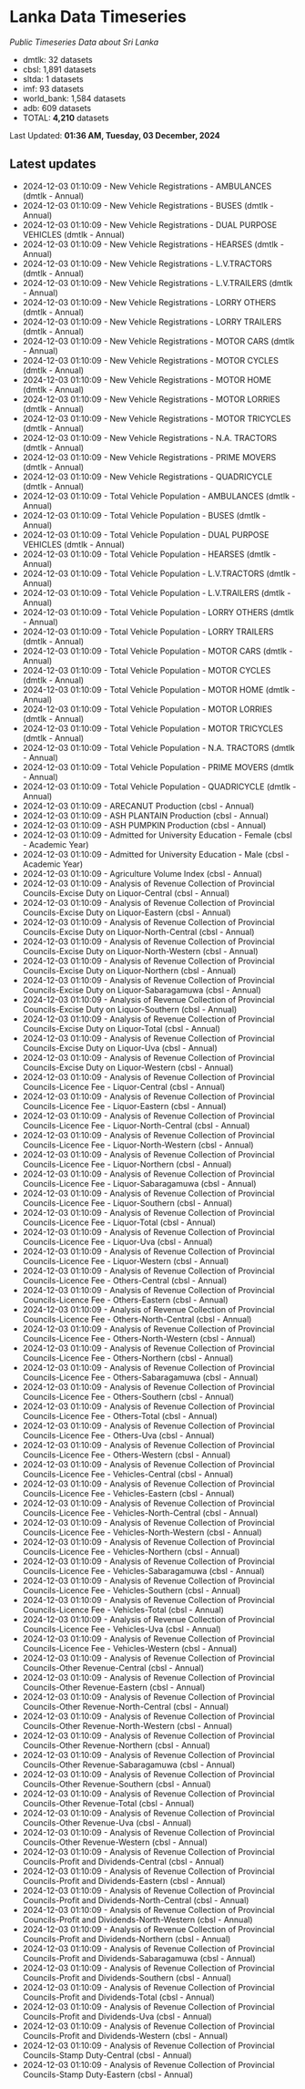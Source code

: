 # Lanka Data Timeseries
*Public Timeseries Data about Sri Lanka*

* dmtlk: 32 datasets
* cbsl: 1,891 datasets
* sltda: 1 datasets
* imf: 93 datasets
* world_bank: 1,584 datasets
* adb: 609 datasets
* TOTAL: **4,210** datasets

Last Updated: **01:36 AM, Tuesday, 03 December, 2024**

## Latest updates

* 2024-12-03 01:10:09 - New Vehicle Registrations - AMBULANCES (dmtlk - Annual)
* 2024-12-03 01:10:09 - New Vehicle Registrations - BUSES (dmtlk - Annual)
* 2024-12-03 01:10:09 - New Vehicle Registrations - DUAL PURPOSE VEHICLES (dmtlk - Annual)
* 2024-12-03 01:10:09 - New Vehicle Registrations - HEARSES (dmtlk - Annual)
* 2024-12-03 01:10:09 - New Vehicle Registrations - L.V.TRACTORS (dmtlk - Annual)
* 2024-12-03 01:10:09 - New Vehicle Registrations - L.V.TRAILERS (dmtlk - Annual)
* 2024-12-03 01:10:09 - New Vehicle Registrations - LORRY OTHERS (dmtlk - Annual)
* 2024-12-03 01:10:09 - New Vehicle Registrations - LORRY TRAILERS (dmtlk - Annual)
* 2024-12-03 01:10:09 - New Vehicle Registrations - MOTOR CARS (dmtlk - Annual)
* 2024-12-03 01:10:09 - New Vehicle Registrations - MOTOR CYCLES (dmtlk - Annual)
* 2024-12-03 01:10:09 - New Vehicle Registrations - MOTOR HOME (dmtlk - Annual)
* 2024-12-03 01:10:09 - New Vehicle Registrations - MOTOR LORRIES (dmtlk - Annual)
* 2024-12-03 01:10:09 - New Vehicle Registrations - MOTOR TRICYCLES (dmtlk - Annual)
* 2024-12-03 01:10:09 - New Vehicle Registrations - N.A. TRACTORS (dmtlk - Annual)
* 2024-12-03 01:10:09 - New Vehicle Registrations - PRIME MOVERS (dmtlk - Annual)
* 2024-12-03 01:10:09 - New Vehicle Registrations - QUADRICYCLE (dmtlk - Annual)
* 2024-12-03 01:10:09 - Total Vehicle Population - AMBULANCES (dmtlk - Annual)
* 2024-12-03 01:10:09 - Total Vehicle Population - BUSES (dmtlk - Annual)
* 2024-12-03 01:10:09 - Total Vehicle Population - DUAL PURPOSE VEHICLES (dmtlk - Annual)
* 2024-12-03 01:10:09 - Total Vehicle Population - HEARSES (dmtlk - Annual)
* 2024-12-03 01:10:09 - Total Vehicle Population - L.V.TRACTORS (dmtlk - Annual)
* 2024-12-03 01:10:09 - Total Vehicle Population - L.V.TRAILERS (dmtlk - Annual)
* 2024-12-03 01:10:09 - Total Vehicle Population - LORRY OTHERS (dmtlk - Annual)
* 2024-12-03 01:10:09 - Total Vehicle Population - LORRY TRAILERS (dmtlk - Annual)
* 2024-12-03 01:10:09 - Total Vehicle Population - MOTOR CARS (dmtlk - Annual)
* 2024-12-03 01:10:09 - Total Vehicle Population - MOTOR CYCLES (dmtlk - Annual)
* 2024-12-03 01:10:09 - Total Vehicle Population - MOTOR HOME (dmtlk - Annual)
* 2024-12-03 01:10:09 - Total Vehicle Population - MOTOR LORRIES (dmtlk - Annual)
* 2024-12-03 01:10:09 - Total Vehicle Population - MOTOR TRICYCLES (dmtlk - Annual)
* 2024-12-03 01:10:09 - Total Vehicle Population - N.A. TRACTORS (dmtlk - Annual)
* 2024-12-03 01:10:09 - Total Vehicle Population - PRIME MOVERS (dmtlk - Annual)
* 2024-12-03 01:10:09 - Total Vehicle Population - QUADRICYCLE (dmtlk - Annual)
* 2024-12-03 01:10:09 - ARECANUT Production (cbsl - Annual)
* 2024-12-03 01:10:09 - ASH PLANTAIN Production (cbsl - Annual)
* 2024-12-03 01:10:09 - ASH PUMPKIN Production (cbsl - Annual)
* 2024-12-03 01:10:09 - Admitted for University Education - Female (cbsl - Academic Year)
* 2024-12-03 01:10:09 - Admitted for University Education - Male (cbsl - Academic Year)
* 2024-12-03 01:10:09 - Agriculture Volume Index (cbsl - Annual)
* 2024-12-03 01:10:09 - Analysis of Revenue Collection of Provincial Councils-Excise Duty on Liquor-Central (cbsl - Annual)
* 2024-12-03 01:10:09 - Analysis of Revenue Collection of Provincial Councils-Excise Duty on Liquor-Eastern (cbsl - Annual)
* 2024-12-03 01:10:09 - Analysis of Revenue Collection of Provincial Councils-Excise Duty on Liquor-North-Central (cbsl - Annual)
* 2024-12-03 01:10:09 - Analysis of Revenue Collection of Provincial Councils-Excise Duty on Liquor-North-Western (cbsl - Annual)
* 2024-12-03 01:10:09 - Analysis of Revenue Collection of Provincial Councils-Excise Duty on Liquor-Northern (cbsl - Annual)
* 2024-12-03 01:10:09 - Analysis of Revenue Collection of Provincial Councils-Excise Duty on Liquor-Sabaragamuwa (cbsl - Annual)
* 2024-12-03 01:10:09 - Analysis of Revenue Collection of Provincial Councils-Excise Duty on Liquor-Southern (cbsl - Annual)
* 2024-12-03 01:10:09 - Analysis of Revenue Collection of Provincial Councils-Excise Duty on Liquor-Total (cbsl - Annual)
* 2024-12-03 01:10:09 - Analysis of Revenue Collection of Provincial Councils-Excise Duty on Liquor-Uva (cbsl - Annual)
* 2024-12-03 01:10:09 - Analysis of Revenue Collection of Provincial Councils-Excise Duty on Liquor-Western (cbsl - Annual)
* 2024-12-03 01:10:09 - Analysis of Revenue Collection of Provincial Councils-Licence Fee - Liquor-Central (cbsl - Annual)
* 2024-12-03 01:10:09 - Analysis of Revenue Collection of Provincial Councils-Licence Fee - Liquor-Eastern (cbsl - Annual)
* 2024-12-03 01:10:09 - Analysis of Revenue Collection of Provincial Councils-Licence Fee - Liquor-North-Central (cbsl - Annual)
* 2024-12-03 01:10:09 - Analysis of Revenue Collection of Provincial Councils-Licence Fee - Liquor-North-Western (cbsl - Annual)
* 2024-12-03 01:10:09 - Analysis of Revenue Collection of Provincial Councils-Licence Fee - Liquor-Northern (cbsl - Annual)
* 2024-12-03 01:10:09 - Analysis of Revenue Collection of Provincial Councils-Licence Fee - Liquor-Sabaragamuwa (cbsl - Annual)
* 2024-12-03 01:10:09 - Analysis of Revenue Collection of Provincial Councils-Licence Fee - Liquor-Southern (cbsl - Annual)
* 2024-12-03 01:10:09 - Analysis of Revenue Collection of Provincial Councils-Licence Fee - Liquor-Total (cbsl - Annual)
* 2024-12-03 01:10:09 - Analysis of Revenue Collection of Provincial Councils-Licence Fee - Liquor-Uva (cbsl - Annual)
* 2024-12-03 01:10:09 - Analysis of Revenue Collection of Provincial Councils-Licence Fee - Liquor-Western (cbsl - Annual)
* 2024-12-03 01:10:09 - Analysis of Revenue Collection of Provincial Councils-Licence Fee - Others-Central (cbsl - Annual)
* 2024-12-03 01:10:09 - Analysis of Revenue Collection of Provincial Councils-Licence Fee - Others-Eastern (cbsl - Annual)
* 2024-12-03 01:10:09 - Analysis of Revenue Collection of Provincial Councils-Licence Fee - Others-North-Central (cbsl - Annual)
* 2024-12-03 01:10:09 - Analysis of Revenue Collection of Provincial Councils-Licence Fee - Others-North-Western (cbsl - Annual)
* 2024-12-03 01:10:09 - Analysis of Revenue Collection of Provincial Councils-Licence Fee - Others-Northern (cbsl - Annual)
* 2024-12-03 01:10:09 - Analysis of Revenue Collection of Provincial Councils-Licence Fee - Others-Sabaragamuwa (cbsl - Annual)
* 2024-12-03 01:10:09 - Analysis of Revenue Collection of Provincial Councils-Licence Fee - Others-Southern (cbsl - Annual)
* 2024-12-03 01:10:09 - Analysis of Revenue Collection of Provincial Councils-Licence Fee - Others-Total (cbsl - Annual)
* 2024-12-03 01:10:09 - Analysis of Revenue Collection of Provincial Councils-Licence Fee - Others-Uva (cbsl - Annual)
* 2024-12-03 01:10:09 - Analysis of Revenue Collection of Provincial Councils-Licence Fee - Others-Western (cbsl - Annual)
* 2024-12-03 01:10:09 - Analysis of Revenue Collection of Provincial Councils-Licence Fee - Vehicles-Central (cbsl - Annual)
* 2024-12-03 01:10:09 - Analysis of Revenue Collection of Provincial Councils-Licence Fee - Vehicles-Eastern (cbsl - Annual)
* 2024-12-03 01:10:09 - Analysis of Revenue Collection of Provincial Councils-Licence Fee - Vehicles-North-Central (cbsl - Annual)
* 2024-12-03 01:10:09 - Analysis of Revenue Collection of Provincial Councils-Licence Fee - Vehicles-North-Western (cbsl - Annual)
* 2024-12-03 01:10:09 - Analysis of Revenue Collection of Provincial Councils-Licence Fee - Vehicles-Northern (cbsl - Annual)
* 2024-12-03 01:10:09 - Analysis of Revenue Collection of Provincial Councils-Licence Fee - Vehicles-Sabaragamuwa (cbsl - Annual)
* 2024-12-03 01:10:09 - Analysis of Revenue Collection of Provincial Councils-Licence Fee - Vehicles-Southern (cbsl - Annual)
* 2024-12-03 01:10:09 - Analysis of Revenue Collection of Provincial Councils-Licence Fee - Vehicles-Total (cbsl - Annual)
* 2024-12-03 01:10:09 - Analysis of Revenue Collection of Provincial Councils-Licence Fee - Vehicles-Uva (cbsl - Annual)
* 2024-12-03 01:10:09 - Analysis of Revenue Collection of Provincial Councils-Licence Fee - Vehicles-Western (cbsl - Annual)
* 2024-12-03 01:10:09 - Analysis of Revenue Collection of Provincial Councils-Other Revenue-Central (cbsl - Annual)
* 2024-12-03 01:10:09 - Analysis of Revenue Collection of Provincial Councils-Other Revenue-Eastern (cbsl - Annual)
* 2024-12-03 01:10:09 - Analysis of Revenue Collection of Provincial Councils-Other Revenue-North-Central (cbsl - Annual)
* 2024-12-03 01:10:09 - Analysis of Revenue Collection of Provincial Councils-Other Revenue-North-Western (cbsl - Annual)
* 2024-12-03 01:10:09 - Analysis of Revenue Collection of Provincial Councils-Other Revenue-Northern (cbsl - Annual)
* 2024-12-03 01:10:09 - Analysis of Revenue Collection of Provincial Councils-Other Revenue-Sabaragamuwa (cbsl - Annual)
* 2024-12-03 01:10:09 - Analysis of Revenue Collection of Provincial Councils-Other Revenue-Southern (cbsl - Annual)
* 2024-12-03 01:10:09 - Analysis of Revenue Collection of Provincial Councils-Other Revenue-Total (cbsl - Annual)
* 2024-12-03 01:10:09 - Analysis of Revenue Collection of Provincial Councils-Other Revenue-Uva (cbsl - Annual)
* 2024-12-03 01:10:09 - Analysis of Revenue Collection of Provincial Councils-Other Revenue-Western (cbsl - Annual)
* 2024-12-03 01:10:09 - Analysis of Revenue Collection of Provincial Councils-Profit and Dividends-Central (cbsl - Annual)
* 2024-12-03 01:10:09 - Analysis of Revenue Collection of Provincial Councils-Profit and Dividends-Eastern (cbsl - Annual)
* 2024-12-03 01:10:09 - Analysis of Revenue Collection of Provincial Councils-Profit and Dividends-North-Central (cbsl - Annual)
* 2024-12-03 01:10:09 - Analysis of Revenue Collection of Provincial Councils-Profit and Dividends-North-Western (cbsl - Annual)
* 2024-12-03 01:10:09 - Analysis of Revenue Collection of Provincial Councils-Profit and Dividends-Northern (cbsl - Annual)
* 2024-12-03 01:10:09 - Analysis of Revenue Collection of Provincial Councils-Profit and Dividends-Sabaragamuwa (cbsl - Annual)
* 2024-12-03 01:10:09 - Analysis of Revenue Collection of Provincial Councils-Profit and Dividends-Southern (cbsl - Annual)
* 2024-12-03 01:10:09 - Analysis of Revenue Collection of Provincial Councils-Profit and Dividends-Total (cbsl - Annual)
* 2024-12-03 01:10:09 - Analysis of Revenue Collection of Provincial Councils-Profit and Dividends-Uva (cbsl - Annual)
* 2024-12-03 01:10:09 - Analysis of Revenue Collection of Provincial Councils-Profit and Dividends-Western (cbsl - Annual)
* 2024-12-03 01:10:09 - Analysis of Revenue Collection of Provincial Councils-Stamp Duty-Central (cbsl - Annual)
* 2024-12-03 01:10:09 - Analysis of Revenue Collection of Provincial Councils-Stamp Duty-Eastern (cbsl - Annual)